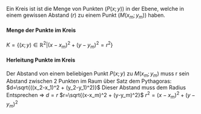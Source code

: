 Ein Kreis ist ist die Menge von Punkten ($P(x;y)$) in der Ebene, welche in einem gewissen Abstand ($r$) zu einem Punkt ($M(x_m;y_m)$) haben. 

#### Menge der Punkte im Kreis
$K=\{(x;y) \in \mathbb{R}^2 | (x-x_m)^2 + (y-y_m)^2 = r^2\}$
#### Herleitung Punkte im Kreis
Der Abstand von einem beliebigen Punkt $P(x; y)$ zu $M(x_m; y_m)$ muss r sein
Abstand zwischen 2 Punkten im Raum über Satz dem Pythagoras: 
$d=\sqrt{((x_2-x_1)^2 + (y_2-y_1)^2)}$
Dieser Abstand muss dem Radius Entsprechen => $d=r$
$r=\sqrt{(x-x_m)^2 + (y-y_m)^2}$
$r^2=(x-x_m)^2 + (y-y_m)^2$